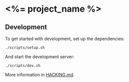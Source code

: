# <%= project_name %>

## Development

To get started with development, set up the dependencies:

    ./scripts/setup.sh

And start the development server:

    ./scripts/dev.sh

More information in [HACKING.md](HACKING.md).
